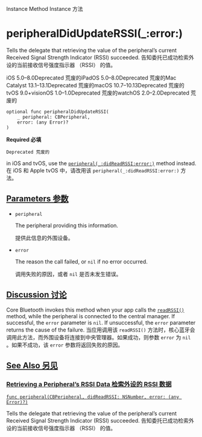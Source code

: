 Instance Method Instance 方法

# peripheralDidUpdateRSSI(_:error:) 

Tells the delegate that retrieving the value of the peripheral’s current Received Signal Strength Indicator (RSSI) succeeded.
告知委托已成功检索外设的当前接收信号强度指示器 （RSSI） 的值。

iOS 5.0–8.0Deprecated 荒废的iPadOS 5.0–8.0Deprecated 荒废的Mac Catalyst 13.1–13.1Deprecated 荒废的macOS 10.7–10.13Deprecated 荒废的tvOS 9.0+visionOS 1.0–1.0Deprecated 荒废的watchOS 2.0–2.0Deprecated 荒废的

```
optional func peripheralDidUpdateRSSI(
    _ peripheral: CBPeripheral,
    error: (any Error)?
)
```

**Required 必填**

`Deprecated 荒废的`

in iOS and tvOS, use the [`peripheral(_:didReadRSSI:error:)`](https://developer.apple.com/documentation/corebluetooth/cbperipheraldelegate/peripheral(_:didreadrssi:error:)) method instead.
在 iOS 和 Apple tvOS 中，请改用该 `peripheral(_:didReadRSSI:error:)` 方法。



## [Parameters 参数](https://developer.apple.com/documentation/corebluetooth/cbperipheraldelegate/peripheraldidupdaterssi(_:error:)#parameters)

- `peripheral`

  The peripheral providing this information. 

  提供此信息的外围设备。

- `error`

  The reason the call failed, or `nil` if no error occurred. 

  调用失败的原因，或者 `nil` 是否未发生错误。

  

## [Discussion 讨论](https://developer.apple.com/documentation/corebluetooth/cbperipheraldelegate/peripheraldidupdaterssi(_:error:)#Discussion)

Core Bluetooth invokes this method when your app calls the [`readRSSI()`](https://developer.apple.com/documentation/corebluetooth/cbperipheral/readrssi()) method, while the peripheral is connected to the central manager. If successful, the `error` parameter is `nil`. If unsuccessful, the `error` parameter returns the cause of the failure.
当应用调用该 `readRSSI()` 方法时，核心蓝牙会调用此方法，而外围设备将连接到中央管理器。如果成功，则参数 `error` 为 `nil` 。如果不成功，该 `error` 参数将返回失败的原因。



## [See Also 另见](https://developer.apple.com/documentation/corebluetooth/cbperipheraldelegate/peripheraldidupdaterssi(_:error:)#see-also)

### [Retrieving a Peripheral’s RSSI Data 检索外设的 RSSI 数据](https://developer.apple.com/documentation/corebluetooth/cbperipheraldelegate/peripheraldidupdaterssi(_:error:)#Retrieving-a-Peripherals-RSSI-Data)

[`func peripheral(CBPeripheral, didReadRSSI: NSNumber, error: (any Error)?)`](https://developer.apple.com/documentation/corebluetooth/cbperipheraldelegate/peripheral(_:didreadrssi:error:))

Tells the delegate that retrieving the value of the peripheral’s current Received Signal Strength Indicator (RSSI) succeeded.
告知委托已成功检索外设的当前接收信号强度指示器 （RSSI） 的值。
